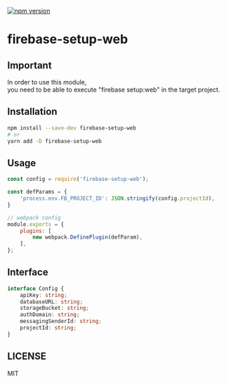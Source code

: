 [![npm version](https://badge.fury.io/js/firebase-setup-web.svg)](https://badge.fury.io/js/firebase-setup-web)

# firebase-setup-web

## Important
In order to use this module,  
you need to be able to execute "firebase setup:web" in the target project.

## Installation
```bash
npm install --save-dev firebase-setup-web
# or
yarn add -D firebase-setup-web
```

## Usage
```javascript
const config = require('firebase-setup-web');

const defParams = {
    'process.env.FB_PROJECT_ID': JSON.stringify(config.projectId),
}

// webpack config
module.exports = {
    plugins: [
        new webpack.DefinePlugin(defParam),
    ],
};
```

## Interface

```typescript
interface Config {
    apiKey: string;
    databaseURL: string;
    storageBucket: string;
    authDomain: string;
    messagingSenderId: string;
    projectId: string;
}
```

## LICENSE
MIT
